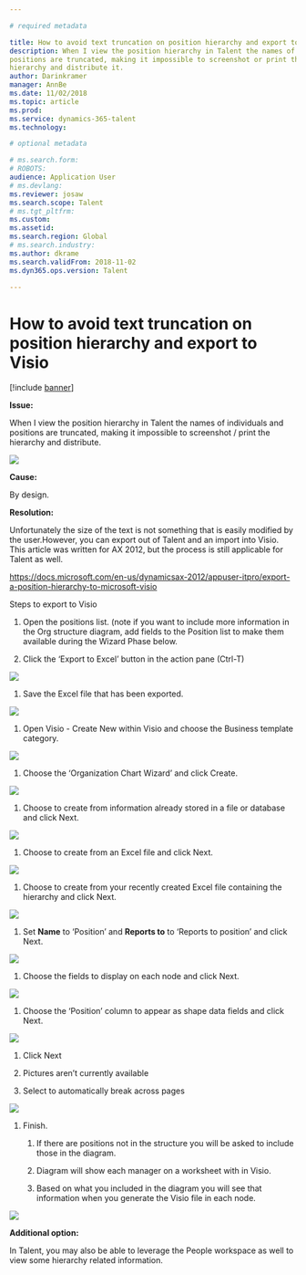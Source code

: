 ```yaml
---

# required metadata

title: How to avoid text truncation on position hierarchy and export to Visio
description: When I view the position hierarchy in Talent the names of individuals and
positions are truncated, making it impossible to screenshot or print the
hierarchy and distribute it.
author: Darinkramer
manager: AnnBe
ms.date: 11/02/2018
ms.topic: article
ms.prod: 
ms.service: dynamics-365-talent
ms.technology: 

# optional metadata

# ms.search.form: 
# ROBOTS: 
audience: Application User
# ms.devlang: 
ms.reviewer: josaw
ms.search.scope: Talent
# ms.tgt_pltfrm: 
ms.custom: 
ms.assetid: 
ms.search.region: Global
# ms.search.industry: 
ms.author: dkrame
ms.search.validFrom: 2018-11-02
ms.dyn365.ops.version: Talent

---
```


# How to avoid text truncation on position hierarchy and export to Visio

[!include [banner](includes/banner.md)]


**Issue:**

When I view the position hierarchy in Talent the names of individuals and
positions are truncated, making it impossible to screenshot / print the
hierarchy and distribute.

![](media/position-h.png)

**Cause:**

By design.  

**Resolution:**

Unfortunately the size of the text is not something that is easily modified by
the user.However, you can export out of Talent and an import into Visio. This
article was written for AX 2012, but the process is still applicable for Talent
as well.

[https://docs.microsoft.com/en-us/dynamicsax-2012/appuser-itpro/export-a-position-hierarchy-to-microsoft-visio
](https://docs.microsoft.com/en-us/dynamicsax-2012/appuser-itpro/export-a-position-hierarchy-to-microsoft-visio)

Steps to export to Visio

1.  Open the positions list. (note if you want to include more information in
    the Org structure diagram, add fields to the Position list to make them
    available during the Wizard Phase below.

2.  Click the ‘Export to Excel’ button in the action pane (Ctrl-T)

![](media/org-admin.png)

1.  Save the Excel file that has been exported.

![](media/export-excel.png)

1.  Open Visio - Create New within Visio and choose the Business template
    category.

![](media/new.png)

1.  Choose the ‘Organization Chart Wizard’ and click Create.

![](media/orgchart-wizard.png)

1.  Choose to create from information already stored in a file or database and
    click Next.

![](media/orgchart-wizard7.png)

1.  Choose to create from an Excel file and click Next.

![](media/orgchart-wizard3.png)

1.  Choose to create from your recently created Excel file containing the
    hierarchy and click Next.

![](media/orgchart-wizard2.png)

1.  Set **Name** to ‘Position’ and **Reports to** to ‘Reports to position’ and
    click Next.

![](media/orgchart-wizard1.png)

1.  Choose the fields to display on each node and click Next.

![](media/orgchart-wizard5.png)

1.  Choose the ‘Position’ column to appear as shape data fields and click Next.

![](media/orgchart-wizard6.png)

1.  Click Next

2.  Pictures aren’t currently available

3.  Select to automatically break across pages

![](media/orgchart-wizard4.png)

1.  Finish.

    1.  If there are positions not in the structure you will be asked to include
        those in the diagram.

    2.  Diagram will show each manager on a worksheet with in Visio.

    3.  Based on what you included in the diagram you will see that information
        when you generate the Visio file in each node.

![](media/hierarchy.png)

**Additional option:**

In Talent, you may also be able to leverage the People workspace as well to view
some hierarchy related information.
